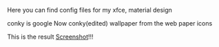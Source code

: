 Here you can find config files for my xfce, material design

conky is google Now conky(edited)
wallpaper from  the web 
paper icons

This is the result [Screenshot](screenshot.png)!!!

